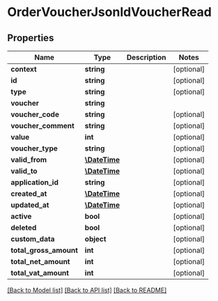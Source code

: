 # OrderVoucherJsonldVoucherRead

## Properties
Name | Type | Description | Notes
------------ | ------------- | ------------- | -------------
**context** | **string** |  | [optional] 
**id** | **string** |  | [optional] 
**type** | **string** |  | [optional] 
**voucher** | **string** |  | 
**voucher_code** | **string** |  | [optional] 
**voucher_comment** | **string** |  | [optional] 
**value** | **int** |  | [optional] 
**voucher_type** | **string** |  | [optional] 
**valid_from** | [**\DateTime**](\DateTime.md) |  | [optional] 
**valid_to** | [**\DateTime**](\DateTime.md) |  | [optional] 
**application_id** | **string** |  | [optional] 
**created_at** | [**\DateTime**](\DateTime.md) |  | [optional] 
**updated_at** | [**\DateTime**](\DateTime.md) |  | [optional] 
**active** | **bool** |  | [optional] 
**deleted** | **bool** |  | [optional] 
**custom_data** | **object** |  | [optional] 
**total_gross_amount** | **int** |  | [optional] 
**total_net_amount** | **int** |  | [optional] 
**total_vat_amount** | **int** |  | [optional] 

[[Back to Model list]](../../README.md#documentation-for-models) [[Back to API list]](../../README.md#documentation-for-api-endpoints) [[Back to README]](../../README.md)

